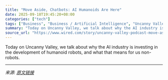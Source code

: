 ```yaml
---
title: "Move Aside, Chatbots: AI Humanoids Are Here"
date: 2025-09-18T19:45:20+08:00
categories: ["tech"]
tags: ["Business", "Business / Artificial Intelligence", "Uncanny Valley Podcast", "podcasts", "robots", "artificial intelligence", "OpenAI", "Uncanny Valley"]
summary: "Today on Uncanny Valley, we talk about why the AI industry is investing in the development of humanoid robots, and what that means for us non-robots."
source_url: "https://www.wired.com/story/uncanny-valley-podcast-move-aside-chatbots-ai-humanoids-are-here/"
---
```


Today on Uncanny Valley, we talk about why the AI industry is investing in the development of humanoid robots, and what that means for us non-robots.

---

*来源: [原文链接](https://www.wired.com/story/uncanny-valley-podcast-move-aside-chatbots-ai-humanoids-are-here/)*
